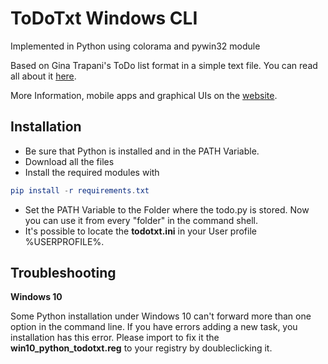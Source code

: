 # ToDoTxt Windows CLI

Implemented in Python using colorama and pywin32 module

Based on Gina Trapani's ToDo list format in a simple text file.
You can read all about it [here](https://github.com/todotxt/todo.txt).

More Information, mobile apps and graphical UIs on the [website](http://todotxt.com/).

## **Installation**
* Be sure that Python is installed and in the PATH Variable.
* Download all the files
* Install the required modules with
```elm
pip install -r requirements.txt
```
* Set the PATH Variable to the Folder where the todo.py is stored. Now you can use it from every "folder" in the command shell.
* It's possible to locate the **todotxt.ini** in your User profile %USERPROFILE%.


## **Troubleshooting**

**Windows 10**

Some Python installation under Windows 10 can't forward more than one option in the command line.
If you have errors adding a new task, you installation has this error.
Please import to fix it the **win10_python_todotxt.reg** to your registry by doubleclicking it.
